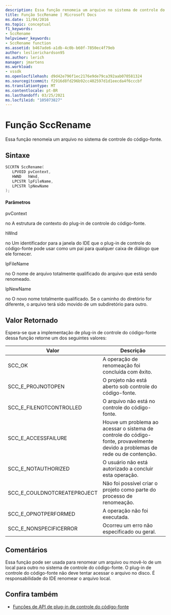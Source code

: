 ```yaml
---
description: Essa função renomeia um arquivo no sistema de controle do código-fonte.
title: Função SccRename | Microsoft Docs
ms.date: 11/04/2016
ms.topic: conceptual
f1_keywords:
- SccRename
helpviewer_keywords:
- SccRename function
ms.assetid: b467ade6-a1db-4c0b-b60f-7850ec4f79eb
author: leslierichardson95
ms.author: lerich
manager: jmartens
ms.workload:
- vssdk
ms.openlocfilehash: d9d42e796f1ec2176e9de79ca392aab070581324
ms.sourcegitcommit: f2916d8fd296b92cc402597d1d1eecda4f6cccbf
ms.translationtype: MT
ms.contentlocale: pt-BR
ms.lasthandoff: 03/25/2021
ms.locfileid: "105073827"
---
```

# <a name="sccrename-function"></a>Função SccRename
Essa função renomeia um arquivo no sistema de controle do código-fonte.

## <a name="syntax"></a>Sintaxe

```cpp
SCCRTN SccRename(
   LPVOID pvContext,
   HWND   hWnd,
   LPCSTR lpFileName,
   LPCSTR lpNewName
);
```

#### <a name="parameters"></a>Parâmetros
 pvContext

no A estrutura de contexto do plug-in de controle do código-fonte.

 hWnd

no Um identificador para a janela do IDE que o plug-in de controle do código-fonte pode usar como um pai para qualquer caixa de diálogo que ele fornecer.

 lpFileName

no O nome de arquivo totalmente qualificado do arquivo que está sendo renomeado.

 lpNewName

no O novo nome totalmente qualificado. Se o caminho do diretório for diferente, o arquivo terá sido movido de um subdiretório para outro.

## <a name="return-value"></a>Valor Retornado
 Espera-se que a implementação de plug-in de controle do código-fonte dessa função retorne um dos seguintes valores:

|Valor|Descrição|
|-----------|-----------------|
|SCC_OK|A operação de renomeação foi concluída com êxito.|
|SCC_E_PROJNOTOPEN|O projeto não está aberto sob controle do código-fonte.|
|SCC_E_FILENOTCONTROLLED|O arquivo não está no controle do código-fonte.|
|SCC_E_ACCESSFAILURE|Houve um problema ao acessar o sistema de controle do código-fonte, provavelmente devido a problemas de rede ou de contenção.|
|SCC_E_NOTAUTHORIZED|O usuário não está autorizado a concluir esta operação.|
|SCC_E_COULDNOTCREATEPROJECT|Não foi possível criar o projeto como parte do processo de renomeação.|
|SCC_E_OPNOTPERFORMED|A operação não foi executada.|
|SCC_E_NONSPECIFICERROR|Ocorreu um erro não especificado ou geral.|

## <a name="remarks"></a>Comentários
 Essa função pode ser usada para renomear um arquivo ou movê-lo de um local para outro no sistema de controle do código-fonte. O plug-in de controle do código-fonte não deve tentar acessar o arquivo no disco. É responsabilidade do IDE renomear o arquivo local.

## <a name="see-also"></a>Confira também
- [Funções de API de plug-in de controle do código-fonte](../extensibility/source-control-plug-in-api-functions.md)

